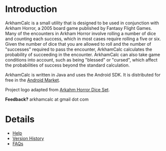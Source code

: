 # Introduction #

ArkhamCalc is a small utility that is designed to be used in conjunction with Arkham Horror, a 2005 board game published by Fantasy Flight Games. Many of the encounters in Arkham Horror involve rolling a number of dice and counting each success, which in most cases require rolling a five or six. Given the number of dice that you are allowed to roll and the number of "successes" required to pass the encounter, ArkhamCalc calculates the probability of succeeding in the encounter. ArkhamCalc can also take game conditions into account, such as being "blessed" or "cursed", which affect the probabilities of success beyond the standard calculation.

ArkhamCalc is written in Java and uses the Android SDK.  It is distributed for free in the [Android Market](https://market.android.com/details?id=com.kolita.arkhamcalc).

Project logo adapted from [Arkahm Horror Dice Set](http://www.fantasyflightgames.com/edge_news.asp?eidn=964).

**Feedback?** arkhamcalc at gmail dot com

# Details #
  * [Help](Help.md)
  * [Version History](VersionHistory.md)
  * [FAQs](Faqs.md)